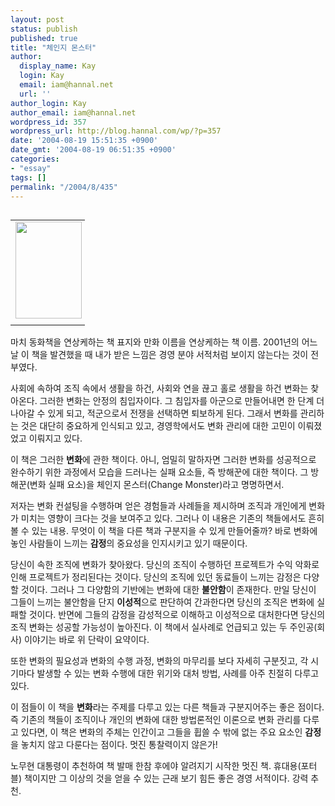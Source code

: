 ```yaml
---
layout: post
status: publish
published: true
title: "체인지 몬스터"
author:
  display_name: Kay
  login: Kay
  email: iam@hannal.net
  url: ''
author_login: Kay
author_email: iam@hannal.net
wordpress_id: 357
wordpress_url: http://blog.hannal.com/wp/?p=357
date: '2004-08-19 15:51:35 +0900'
date_gmt: '2004-08-19 06:51:35 +0900'
categories:
- "essay"
tags: []
permalink: "/2004/8/435"
---
```

<table align="left">
<tr>
<td style="padding-right:5"><center><img src="http://blog.hannal.com/tt-attach/0819/040819153116269019/575541.jpg" width="106" height="155"></center></td>
</tr>
<tr>
<td class="centerphoto"> </td>
</tr>
</table>
<p>마치 동화책을 연상케하는 책 표지와 만화 이름을 연상케하는 책 이름. 2001년의 어느 날 이 책을 발견했을 때 내가 받은 느낌은 경영 분야 서적처럼 보이지 않는다는 것이 전부였다.</p>
<p>사회에 속하여 조직 속에서 생활을 하건, 사회와 연을 끊고 홀로 생활을 하건 변화는 찾아온다. 그러한 변화는 안정의 침입자이다. 그 침입자를 아군으로 만들어내면 한 단계 더 나아갈 수 있게 되고, 적군으로서 전쟁을 선택하면 퇴보하게 된다. 그래서 변화를 관리하는 것은 대단히 중요하게 인식되고 있고, 경영학에서도 변화 관리에 대한 고민이 이뤄졌었고 이뤄지고 있다.</p>
<p>이 책은 그러한 <b>변화</b>에 관한 책이다. 아니, 엄밀히 말하자면 그러한 변화를 성공적으로 완수하기 위한 과정에서 모습을 드러나는 실패 요소들, 즉 방해꾼에 대한 책이다. 그 방해꾼(변화 실패 요소)을 체인지 몬스터(Change Monster)라고 명명하면서.</p>
<p>저자는 변화 컨설팅을 수행하며 얻은 경험들과 사례들을 제시하며 조직과 개인에게 변화가 미치는 영향이 크다는 것을 보여주고 있다. 그러나 이 내용은 기존의 책들에서도 흔히 볼 수 있는 내용. 무엇이 이 책을 다른 책과 구분지을 수 있게 만들어줄까? 바로 변화에 놓인 사람들이 느끼는 <b>감정</b>의 중요성을 인지시키고 있기 때문이다.</p>
<p>당신이 속한 조직에 변화가 찾아왔다. 당신의 조직이 수행하던 프로젝트가 수익 악화로 인해 프로젝트가 정리된다는 것이다. 당신의 조직에 있던 동료들이 느끼는 감정은 다양할 것이다. 그러나 그 다양함의 기반에는 변화에 대한 <b>불안함</b>이 존재한다. 만일 당신이 그들이 느끼는 불안함을 단지 <b>이성적</b>으로 판단하여 간과한다면 당신의 조직은 변화에 실패할 것이다. 반면에 그들의 감정을 감성적으로 이해하고 이성적으로 대처한다면 당신의 조직 변화는 성공할 가능성이 높아진다. 이 책에서 실사례로 언급되고 있는 두 주인공(회사) 이야기는 바로 위 단락이 요약이다.</p>
<p>또한 변화의 필요성과 변화의 수행 과정, 변화의 마무리를 보다 자세히 구분짓고, 각 시기마다 발생할 수 있는 변화 수행에 대한 위기와 대처 방법, 사례를 아주 친절히 다루고 있다.</p>
<p>이 점들이 이 책을 <b>변화</b>라는 주제를 다루고 있는 다른 책들과 구분지어주는 좋은 점이다. 즉 기존의 책들이 조직이나 개인의 변화에 대한 방법론적인 이론으로 변화 관리를 다루고 있다면, 이 책은 변화의 주체는 인간이고 그들을 휩쓸 수 밖에 없는 주요 요소인 <b>감정</b>을 놓치지 않고 다룬다는 점이다. 멋진 통찰력이지 않은가!</p>
<p>노무현 대통령이 추천하여 책 발매 한참 후에야 알려지기 시작한 멋진 책. 휴대용(포터블) 책이지만 그 이상의 것을 얻을 수 있는 근래 보기 힘든 좋은 경영 서적이다. 강력 추천.</p>
